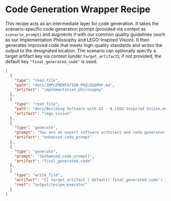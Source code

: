 # Code Generation Wrapper Recipe

This recipe acts as an intermediate layer for code generation. It takes the scenario-specific code generation prompt (provided via context as `scenario_prompt`) and augments it with our common quality guidelines (such as our Implementation Philosophy and LEGO-Inspired Vision). It then generates improved code that meets high-quality standards and writes the output to the designated location. The scenario can optionally specify a target artifact key via context (under `target_artifact`); if not provided, the default key `"final_generated_code"` is used.

```json
[
  {
    "type": "read_file",
    "path": "docs/IMPLEMENTATION_PHILOSOPHY.md",
    "artifact": "implementation_philosophy"
  },
  {
    "type": "read_file",
    "path": "docs/Building Software with AI - A LEGO-Inspired Vision.md",
    "artifact": "lego_vision"
  },
  {
    "type": "generate",
    "prompt": "You are an expert software architect and code generator. A scenario-specific recipe has provided the following code generation request:\n\n{scenario_prompt}\n\nAdditionally, please consider these guiding documents:\n\n--- Implementation Philosophy ---\n{implementation_philosophy}\n\n--- LEGO-Inspired Vision ---\n{lego_vision}\n\nRefine and enhance the code generation request by incorporating best practices for maintainability, type safety, clarity, and simplicity. Then generate code that meets these high standards. Return a JSON object with two keys: 'files' (a list of file objects with 'path' and 'content') and 'commentary' explaining the main improvements and decisions made.",
    "artifact": "enhanced_code_prompt"
  },
  {
    "type": "generate",
    "prompt": "{enhanced_code_prompt}",
    "artifact": "final_generated_code"
  },
  {
    "type": "write_file",
    "artifact": "{{ target_artifact | default('final_generated_code') }}",
    "root": "output/recipe_executor"
  }
]
```
